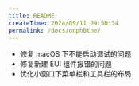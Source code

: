 ```yaml
---
title: README
createTime: 2024/09/11 09:50:34
permalink: /docs/onph0tne/
---
```


- 修复 macOS 下不能启动调试的问题
- 修复新建 EUI 组件报错的问题
- 优化小窗口下菜单栏和工具栏的布局

